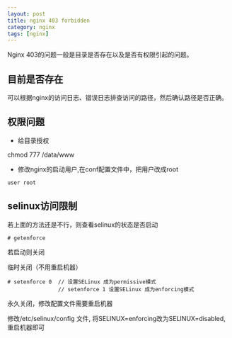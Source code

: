 ```yaml
---
layout: post
title: nginx 403 forbidden
category: nginx
tags: [nginx]
---
```


Nginx 403的问题一般是目录是否存在以及是否有权限引起的问题。

## 目前是否存在

可以根据nginx的访问日志、错误日志排查访问的路径，然后确认路径是否正确。

## 权限问题

- 给目录授权

chmod 777 /data/www

- 修改nginx的启动用户,在conf配置文件中，把用户改成root

```
user root

```

## selinux访问限制

若上面的方法还是不行，则查看selinux的状态是否启动

```
# getenforce
```

若启动则关闭

临时关闭（不用重启机器）

```
# setenforce 0  // 设置SELinux 成为permissive模式
                // setenforce 1 设置SELinux 成为enforcing模式
```

永久关闭，修改配置文件需要重启机器

修改/etc/selinux/config 文件, 将SELINUX=enforcing改为SELINUX=disabled,重启机器即可

